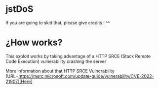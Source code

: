 # jstDoS

If you are going to skid that, please give credits ! ^^

# ¿How works?

This exploit works by taking advantage of a HTTP SRCE (Stack Remote Code Execution) vulnerability crashing the server

More information about that HTTP SRCE Vulnerability [URL=https://msrc.microsoft.com/update-guide/vulnerability/CVE-2022-21907][Here]

